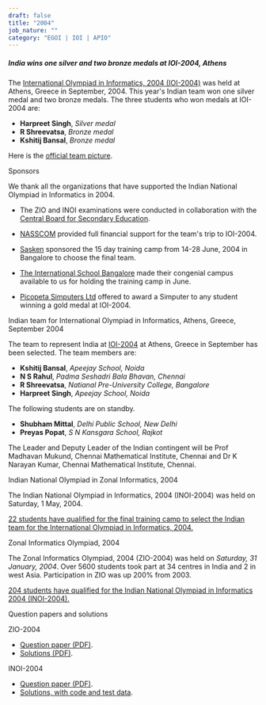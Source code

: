 ```yaml
---
draft: false
title: "2004"
job_nature: ""
category: "EGOI | IOI | APIO"
---
```




##### India wins one silver and two bronze medals at IOI-2004, Athens

The [International Olympiad in Informatics, 2004 (IOI-2004)](http://www.ioi2004.org) was held at Athens, Greece in September, 2004. This year's Indian team won one silver medal and two bronze medals. The three students who won medals at IOI-2004 are:

*   **Harpreet Singh**, _Silver medal_
*   **R Shreevatsa**, _Bronze medal_
*   **Kshitij Bansal**, _Bronze medal_

Here is the [official team picture](/inoi/2004/ioi2004/ioi2004-team.jpg).

Sponsors

We thank all the organizations that have supported the Indian National Olympiad in Informatics in 2004.

*   The ZIO and INOI examinations were conducted in collaboration with the [Central Board for Secondary Education](http://www.cbse.nic.in).
    
*   [NASSCOM](http://www.nasscom.org) provided full financial support for the team's trip to IOI-2004.
    
*   [Sasken](http://www.sasken.com) sponsored the 15 day training camp from 14-28 June, 2004 in Bangalore to choose the final team.
    
*   [The International School Bangalore](http://www.tisb.org) made their congenial campus available to us for holding the training camp in June.
    
*   [Picopeta Simputers Ltd](http://www.picopeta.com) offered to award a Simputer to any student winning a gold medal at IOI-2004.
    

Indian team for International Olympiad in Informatics, Athens, Greece, September 2004

The team to represent India at [IOI-2004](http://www.ioi2004.org) at Athens, Greece in September has been selected. The team members are:

*   **Kshitij Bansal**, _Apeejay School, Noida_
*   **N S Rahul**, _Padma Seshadri Bala Bhavan, Chennai_
*   **R Shreevatsa**, _Natianal Pre-University College, Bangalore_
*   **Harpreet Singh**, _Apeejay School, Noida_

The following students are on standby.

*   **Shubham Mittal**, _Delhi Public School, New Delhi_
*   **Preyas Popat**, _S N Kansgara School, Rajkot_

The Leader and Deputy Leader of the Indian contingent will be Prof Madhavan Mukund, Chennai Mathematical Institute, Chennai and Dr K Narayan Kumar, Chennai Mathematical Institute, Chennai.

Indian National Olympiad in Zonal Informatics, 2004

The Indian National Olympiad in Informatics, 2004 (INOI-2004) was held on Saturday, 1 May, 2004.

[22 students have qualified for the final training camp to select the Indian team for the International Olympiad in Informatics, 2004.](inoi2004/results_inoi2004.php)

Zonal Informatics Olympiad, 2004

The Zonal Informatics Olympiad, 2004 (ZIO-2004) was held on _Saturday, 31 January, 2004_. Over 5600 students took part at 34 centres in India and 2 in west Asia. Participation in ZIO was up 200% from 2003.

[204 students have qualified for the Indian National Olympiad in Informatics 2004 (INOI-2004).](zio2004/results_zio2004.php)

Question papers and solutions

ZIO-2004

*   [Question paper (PDF)](../zio2004/zio2004-qpaper.pdf).
*   [Solutions (PDF)](../zio2004/zio2004-solutions.pdf).

INOI-2004

*   [Question paper (PDF)](../inoi2004/inoi2004-qpaper.pdf).
*   [Solutions, with code and test data](https://www.iarcs.org.in/inoi/2004/inoi2004/inoi2004-solutions.php).
